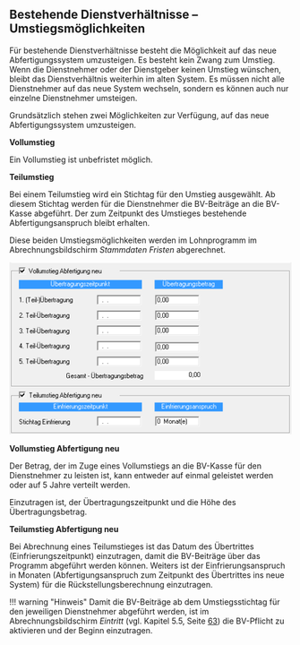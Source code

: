 ## Bestehende Dienstverhältnisse – Umstiegsmöglichkeiten

Für bestehende Dienstverhältnisse besteht die Möglichkeit auf das neue Abfertigungssystem umzusteigen. Es besteht kein Zwang zum Umstieg. Wenn die Dienstnehmer oder der Dienstgeber keinen Umstieg wünschen, bleibt das Dienstverhältnis weiterhin im alten System. Es müssen nicht alle Dienstnehmer auf das neue System wechseln, sondern es können auch nur einzelne Dienstnehmer umsteigen.

Grundsätzlich stehen zwei Möglichkeiten zur Verfügung, auf das neue Abfertigungssystem umzusteigen.

**Vollumstieg**

Ein Vollumstieg ist unbefristet möglich.

**Teilumstieg**

Bei einem Teilumstieg wird ein Stichtag für den Umstieg ausgewählt. Ab diesem Stichtag werden für die Dienstnehmer die BV-Beiträge an die BV-Kasse abgeführt. Der zum Zeitpunkt des Umstieges bestehende Abfertigungsanspruch bleibt erhalten.

Diese beiden Umstiegsmöglichkeiten werden im Lohnprogramm im Abrechnungsbildschirm *Stammdaten Fristen* abgerechnet.

![Image](<img/image305.png>)

**Vollumstieg Abfertigung neu**

Der Betrag, der im Zuge eines Vollumstiegs an die BV-Kasse für den Dienstnehmer zu leisten ist, kann entweder auf einmal geleistet werden oder auf 5 Jahre verteilt werden.

Einzutragen ist, der Übertragungszeitpunkt und die Höhe des Übertragungsbetrag.

**Teilumstieg Abfertigung neu**

Bei Abrechnung eines Teilumstieges ist das Datum des Übertrittes (Einfrierungszeitpunkt) einzutragen, damit die BV-Beiträge über das Programm abgeführt werden können. Weiters ist der Einfrierungsanspruch in Monaten (Abfertigungsanspruch zum Zeitpunkt des Übertrittes ins neue System) für die Rückstellungsberechnung einzutragen.

!!! warning "Hinweis"
    Damit die BV-Beiträge ab dem Umstiegsstichtag für den jeweiligen Dienstnehmer abgeführt werden, ist im Abrechnungsbildschirm *Eintritt* (vgl. Kapitel 5.5, Seite [63](#eintritt)) die BV-Pflicht zu aktivieren und der Beginn einzutragen.